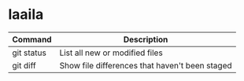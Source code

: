 # laaila
| Command | Description |
| --- | --- |
| git status | List all new or modified files |
| git diff | Show file differences that haven't been staged |
